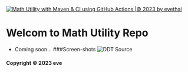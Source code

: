 [![Math Utility with Maven & CI using GitHub Actions |© 2023 by evethai](https://github.com/evethai/math-util/actions/workflows/math-util-ci.yml/badge.svg)](https://github.com/evethai/math-util/actions/workflows/math-util-ci.yml)

# Welcom to Math Utility Repo 
* Coming soon...
###Screen-shots
![DDT Source](https://github.com/evethai/math-util/blob/main/sreenshots/ddtsource.png)
#### Copyright &#169; 2023 eve